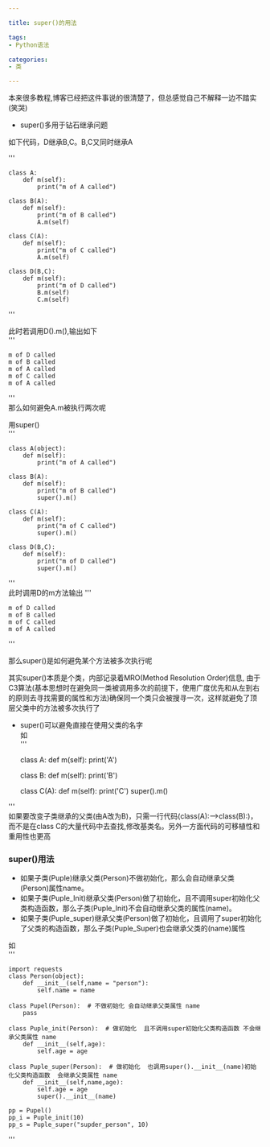 ```yaml
---

title: super()的用法

tags: 
- Python语法

categories:
- 类

---
```


本来很多教程,博客已经把这件事说的很清楚了，但总感觉自己不解释一边不踏实(笑哭)

- super()多用于钻石继承问题

如下代码，D继承B,C。B,C又同时继承A
 
'''
    
    class A:
        def m(self):
            print("m of A called")
    
    class B(A):
        def m(self):
            print("m of B called")
            A.m(self)
        
    class C(A):
        def m(self):
            print("m of C called")
            A.m(self)
    
    class D(B,C):
        def m(self):
            print("m of D called")
            B.m(self)
            C.m(self)
'''

此时若调用D().m(),输出如下       
'''

    m of D called
    m of B called
    m of A called
    m of C called
    m of A called
'''     
那么如何避免A.m被执行两次呢      

用super()     
'''

    class A(object):
        def m(self):
            print("m of A called")
    
    class B(A):
        def m(self):
            print("m of B called")
            super().m()
        
    class C(A):
        def m(self):
            print("m of C called")
            super().m()
    
    class D(B,C):
        def m(self):
            print("m of D called")
            super().m()
'''     
此时调用D的m方法输出
'''

    m of D called
    m of B called
    m of C called
    m of A called
'''

那么super()是如何避免某个方法被多次执行呢

其实super()本质是个类，内部记录着MRO(Method Resolution Order)信息,
由于C3算法(基本思想时在避免同一类被调用多次的前提下，使用广度优先和从左到右的原则去寻找需要的属性和方法)确保同一个类只会被搜寻一次，这样就避免了顶层父类中的方法被多次执行了


- super()可以避免直接在使用父类的名字     
如     
'''

    class A:
     def m(self):
      print('A')
     
    class B:
     def m(self):
      print('B')
     
    class C(A):
     def m(self):
      print('C')
      super().m()
     
'''    
如果要改变子类继承的父类(由A改为B)，只需一行代码(class(A):-->class(B):)，而不是在class C的大量代码中去查找,修改基类名。另外一方面代码的可移植性和重用性也更高


### super()用法

- 如果子类(Puple)继承父类(Person)不做初始化，那么会自动继承父类(Person)属性name。   
- 如果子类(Puple_Init)继承父类(Person)做了初始化，且不调用super初始化父类构造函数，那么子类(Puple_Init)不会自动继承父类的属性(name)。    
- 如果子类(Puple_super)继承父类(Person)做了初始化，且调用了super初始化了父类的构造函数，那么子类(Puple_Super)也会继承父类的(name)属性   

如    
'''


    import requests
    class Person(object):
        def __init__(self,name = "person"):
            self.name = name
     
    class Pupel(Person):  # 不做初始化 会自动继承父类属性 name
        pass
     
    class Puple_init(Person):  # 做初始化  且不调用super初始化父类构造函数 不会继承父类属性 name
        def __init__(self,age):
            self.age = age
     
    class Puple_super(Person):  # 做初始化  也调用super().__init__(name)初始化父类构造函数  会继承父类属性 name
        def __init__(self,name,age):
            self.age = age
            super().__init__(name)
     
    pp = Pupel()
    pp_i = Puple_init(10)
    pp_s = Puple_super("supder_person", 10)



'''